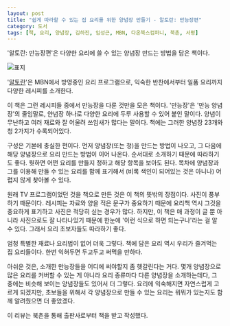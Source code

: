 ```yaml
---
layout: post
title: "쉽게 따라할 수 있는 집 요리를 위한 양념장 만들기 - 알토란: 만능장편"
category: 도서
tags: [책, 요리, 양념장, 김하진, 임성근, MBN, 다온북스컴퍼니, 북촌, 서평]
---
```


'알토란: 만능장편'은
다양한 요리에 쓸 수 있는 양념장 만드는 방법을 담은 책이다.

![표지](https://images2.imgbox.com/75/68/nnDuKzuo_o.jpg)

'[알토란](https://www.mbn.co.kr/vod/programMain/671)'은 MBN에서 방영중인 요리 프로그램으로,
익숙한 반찬에서부터 일품 요리까지 다양한 레시피를 소개한다.

이 책은 그런 레시피들 중에서 만능장을 다룬 것만을 모은 책이다.
'만능장'은 '만능 양념장'의 줄임말로, 얀념장 하나로 다양한 요리에 두루 사용할 수 있어 붙인 말이다.
양념이 무난하고 여러 재료와 잘 어울려 쓰임새가 많다는 말이다.
책에는 그러한 양념장 23개와 청 2가지가 수록되어있다.

구성은 기본에 충실한 편이다.
먼저 양념장(또는 청)을 만드는 방법이 나오고,
그 다음에 해당 양념장으로 요리 만드는 방법이 이어 나온다.
순서대로 소개하기 때문에 따라하기도 좋다.
뭣하면 어떤 요리를 만들지 정하고 해당 항목을 보아도 된다.
목차에 양념장과 그를 이용해 만들 수 있는 요리를 함께 표기해서 (비록 색인이 되어있는 것은 아니나)
어렵지 않게 찾아볼 수 있다.

원래 TV 프로그램이었던 것을 책으로 만든 것은 이 책의 뜻밖의 장점이다.
사진이 풍부하기 때문이다.
레시피는 자료와 양을 적은 문구가 중요하기 때문에
요리책 역시 그것을 중요하게 표기하고 사진은 적당히 싣는 경우가 많다.
하지만, 이 책은 매 과정이 글 뿐 아니라 사진으로도 잘 나타나있기 때문에
한눈에 '이런 식으로 하면 되는구나'라는 걸 알 수 있다.
그래서 요리 초보자들도 따라하기 좋다.

엄청 특별한 재료나 요리법이 없어 더욱 그렇다.
책에 담은 요리 역시 우리가 즐겨먹는 집 요리들이다.
한번 익혀두면 두고두고 써먹을 만하다.

아쉬운 것은, 소개한 만능장들을 어디에 써야할지 좀 헷갈린다는 거다.
몇개 양념장으로 많은 요리를 커버할 수 있는 게 아니라
요리 종류마다 다른 양념장을 소개하는데다,
그 중에는 비슷해 보이는 양념장들도 있어서 더 그렇다.
요리에 익숙해지면 자연스럽게 고르게 되겠지만,
초보들을 위해서 각 양념장으로 만들 수 있는 요리는 뭐뭐가 있는지도 함께 알려줬으면 더 좋았겠다.



<div class="im im-info">
이 리뷰는 북촌을 통해 출판사로부터 책을 받고 작성했다.
</div>
